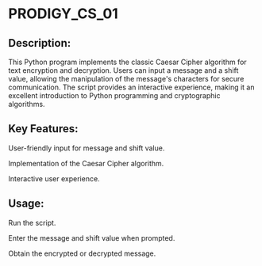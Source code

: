 # PRODIGY_CS_01
## Description:

This Python program implements the classic Caesar Cipher algorithm for text encryption and decryption. Users can input a message and a shift value, allowing the manipulation of the message's characters for secure communication. The script provides an interactive experience, making it an excellent introduction to Python programming and cryptographic algorithms.



## Key Features:

User-friendly input for message and shift value.

Implementation of the Caesar Cipher algorithm.

Interactive user experience.



## Usage:

Run the script.

Enter the message and shift value when prompted.

Obtain the encrypted or decrypted message.

